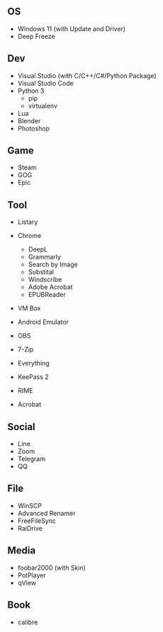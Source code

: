 ## OS
- Windows 11 (with Update and Driver)
- Deep Freeze

## Dev
- Visual Studio (with C/C++/C#/Python Package)
- Visual Studio Code
- Python 3
  - pip
  - virtualenv
- Lua
- Blender
- Photoshop

## Game
- Steam
- GOG
- Epic

## Tool
- Listary
- Chrome
  - DeepL
  - Grammarly
  - Search by Image
  - Substital
  - Windscribe
  - Adobe Acrobat
  - EPUBReader

- VM Box
- Android Emulator
- OBS
- 7-Zip
- Everything
- KeePass 2
- RIME
- Acrobat

## Social
- Line
- Zoom
- Telegram
- QQ

## File
- WinSCP
- Advanced Renamer
- FreeFileSync
- RaiDrive

## Media
- foobar2000 (with Skin)
- PotPlayer
- qView

## Book
- calibre
